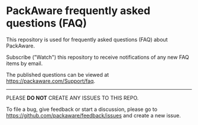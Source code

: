 # PackAware frequently asked questions (FAQ)

This repository is used for frequently asked questions (FAQ) about PackAware.

Subscribe ("Watch") this repository to receive notifications of any new FAQ items by email. 

The published questions can be viewed at https://packaware.com/Support/faq.

---

PLEASE **DO NOT** CREATE ANY ISSUES TO THIS REPO. 

To file a bug, give feedback or start a discussion, please go to https://github.com/packaware/feedback/issues and create a new issue.

